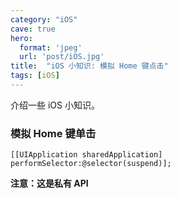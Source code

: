 ```yaml
---
category: "iOS"
cave: true
hero:
  format: 'jpeg'
  url: 'post/iOS.jpg'
title:  "iOS 小知识: 模拟 Home 键点击"
tags: [iOS]
---
```

介绍一些 iOS 小知识。

### 模拟 Home 键单击

`[[UIApplication sharedApplication] performSelector:@selector(suspend)];`

**注意：这是私有 API**





